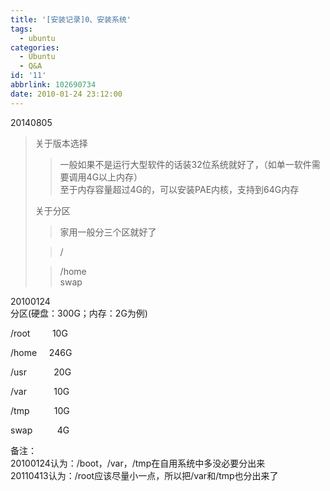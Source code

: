 ```yaml
---
title: '[安装记录]0、安装系统'
tags:
  - ubuntu
categories:
  - Ubuntu
  - Q&A
id: '11'
abbrlink: 102690734
date: 2010-01-24 23:12:00
---
```


  
20140805  

> 关于版本选择  
> 
> > 一般如果不是运行大型软件的话装32位系统就好了，（如单一软件需要调用4G以上内存）  
> > 至于内存容量超过4G的，可以安装PAE内核，支持到64G内存  
> >   
> 
> 关于分区  
> 
> > 家用一般分三个区就好了  
> 
> > /  
> 
> > /home  
> > swap

  
  
  
20100124  
分区(硬盘：300G；内存：2G为例)

/root         10G

/home     246G

/usr           20G

/var           10G

/tmp          10G

swap          4G

备注：  
20100124认为：/boot，/var，/tmp在自用系统中多没必要分出来  
20110413认为：/root应该尽量小一点，所以把/var和/tmp也分出来了  
  

> >